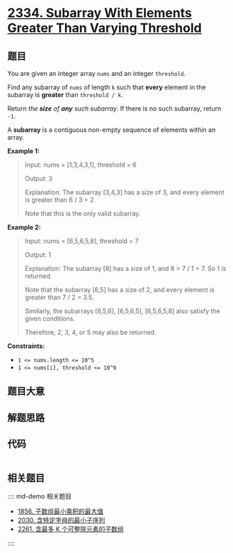 # [2334. Subarray With Elements Greater Than Varying Threshold](https://leetcode.com/problems/subarray-with-elements-greater-than-varying-threshold/)

## 题目

You are given an integer array `nums` and an integer `threshold`.

Find any subarray of `nums` of length `k` such that **every** element in the
subarray is **greater** than `threshold / k`.

Return _the **size** of **any** such subarray_. If there is no such subarray,
return `-1`.

A **subarray** is a contiguous non-empty sequence of elements within an array.

**Example 1:**

> Input: nums = [1,3,4,3,1], threshold = 6
>
> Output: 3
>
> Explanation: The subarray [3,4,3] has a size of 3, and every element is greater than 6 / 3 = 2.
>
> Note that this is the only valid subarray.

**Example 2:**

> Input: nums = [6,5,6,5,8], threshold = 7
>
> Output: 1
>
> Explanation: The subarray [8] has a size of 1, and 8 > 7 / 1 = 7. So 1 is returned.
>
> Note that the subarray [6,5] has a size of 2, and every element is greater than 7 / 2 = 3.5.
>
> Similarly, the subarrays [6,5,6], [6,5,6,5], [6,5,6,5,8] also satisfy the given conditions.
>
> Therefore, 2, 3, 4, or 5 may also be returned.

**Constraints:**

- `1 <= nums.length <= 10^5`
- `1 <= nums[i], threshold <= 10^9`

## 题目大意

## 解题思路

## 代码

```javascript

```

## 相关题目

:::: md-demo 相关题目

- [1856. 子数组最小乘积的最大值](https://leetcode.com/problems/maximum-subarray-min-product)
- [2030. 含特定字母的最小子序列](https://leetcode.com/problems/smallest-k-length-subsequence-with-occurrences-of-a-letter)
- [2261. 含最多 K 个可整除元素的子数组](https://leetcode.com/problems/k-divisible-elements-subarrays)

::::
